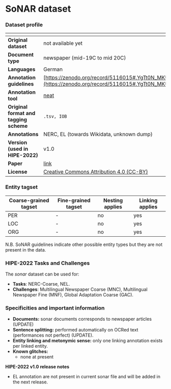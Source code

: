 # SoNAR dataset

### Dataset profile

| <!-- -->    | <!-- -->    |
|-------------|-------------|
| **Original dataset**    | not available yet  |
| **Document type**       | newspaper (mid-19C to mid 20C) |
| **Languages**           | German |
| **Annotation guidelines** |[https://zenodo.org/record/5116015#.YgTt0N_MKUk](https://zenodo.org/record/5116015#.YgTt0N_MKUk)  |
| **Annotation tool**     | [neat](https://github.com/qurator-spk/neat/blob/master/README.md#22-data-format) |
| **Original format and tagging scheme** |`.tsv, IOB` |
| **Annotations**          | NERC, EL (towards Wikidata, unknown dump) |
| **Version (used in HIPE-2022)**   | v1.0 |
| **Paper**               |[link](https://doi.org/10.1515/9783110691597-012)  |
| **License** | [Creative Commons Attribution 4.0 (CC-BY)](https://creativecommons.org/licenses/by/4.0/)|


### Entity tagset 

| Coarse-grained tagset | Fine-grained tagset | Nesting applies | Linking applies | 
| ------| ------------| --------| --------|
|PER    | -  | no     | yes     |
|LOC    | -           | no     | yes     |
|ORG    | -           | no     | yes     |

N.B. SoNAR guidelines indicate other possible entity types but they are not present in the data.

### HIPE-2022 Tasks and Challenges

The *sonar* dataset can be used for:    

- **Tasks**: NERC-Coarse,  NEL.
- **Challenges**: Multilingual Newspaper Coarse (MNC), Multilingual Newspaper Fine (MNF), Global Adaptation Coarse (GAC).


### Specificities and important information

- **Documents:** sonar documents corresponds to newspaper articles (UPDATE)
- **Sentence splitting:** performed automatically on OCRed text (performances not perfect) (UPDATE).
- **Entity linking and metonymic sense:** only one linking annotation exists per linked entity. 
- **Known glitches:**
	 - none at present

**HIPE-2022 v1.0 release notes**

- EL annotation are not present in current sonar file and will be added in the next release.